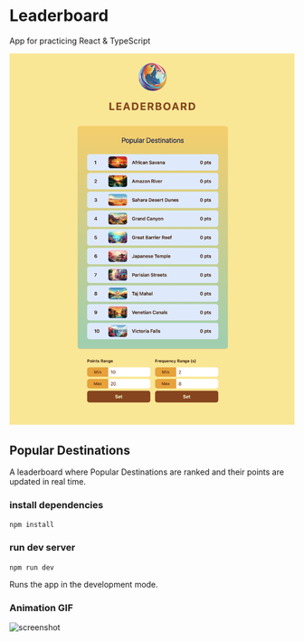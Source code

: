 # Leaderboard

App for practicing React & TypeScript

![screenshot](./public/leaderboard.png)

## Popular Destinations

A leaderboard where Popular Destinations are ranked and their points are updated in real time.

### install dependencies

```
npm install
```

### run dev server

```
npm run dev
```

Runs the app in the development mode.

### Animation GIF

![screenshot](./public/leaderboard.gif)
